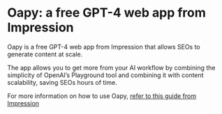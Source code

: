 # Oapy: a free GPT-4 web app from Impression

Oapy is a free GPT-4 web app from Impression that allows SEOs to generate content at scale.

The app allows you to get more from your AI workflow by combining the simplicity of OpenAI’s Playground tool and combining it with content scalability, saving SEOs hours of time.

For more information on how to use Oapy, [refer to this guide from Impression](https://www.impression.co.uk/resources/tools/oapy/)